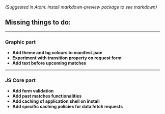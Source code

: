 *(Suggested in Atom: install markdown-preview package to see markdown)*
## Missing things to do:
***
### Graphic part
* **Add theme and bg colours to manifest.json**
* **Experiment with transition property on request form**
* **Add text before upcoming matches**
***
### JS Core part
* **Add form validation**
* **Add past matches functionalities**
* **Add caching of application shell on install**
* **Add specific caching policies for data fetch requests**
